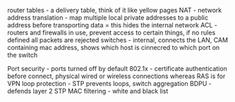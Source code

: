 router tables - a delivery table, think of it like yellow pages
NAT - network address translation - map multiple local private addresses to a public address before transporting data = this hides the internal network
ACL - routers and firewalls in use, prevent access to certain things, if no rules defined all packets are rejected
switches - internal, connects the LAN, CAM containing mac address, shows which host is cinnecred to which port on the switch


Port security - ports turned off by default
802.1x - certificate authentication before connect, physical wired or wireless connections whereas RAS is for VPN
loop protection - STP prevents loops, switch aggregation
BDPU - defends layer 2 STP
MAC filtering - white and black list
